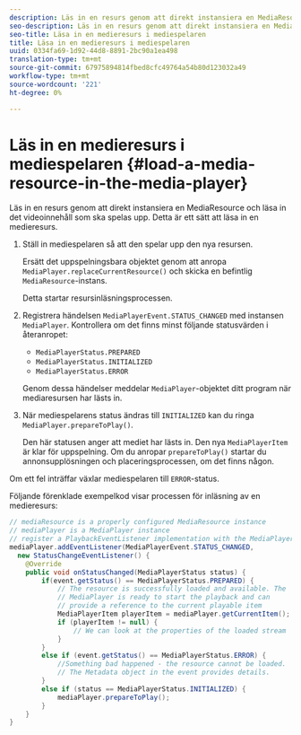 ```yaml
---
description: Läs in en resurs genom att direkt instansiera en MediaResource och läsa in det videoinnehåll som ska spelas upp. Detta är ett sätt att läsa in en medieresurs.
seo-description: Läs in en resurs genom att direkt instansiera en MediaResource och läsa in det videoinnehåll som ska spelas upp. Detta är ett sätt att läsa in en medieresurs.
seo-title: Läsa in en medieresurs i mediespelaren
title: Läsa in en medieresurs i mediespelaren
uuid: 0334fa69-1d92-44d8-8891-2bc90a1ea498
translation-type: tm+mt
source-git-commit: 67975894814fbed8cfc49764a54b80d123032a49
workflow-type: tm+mt
source-wordcount: '221'
ht-degree: 0%

---
```



# Läs in en medieresurs i mediespelaren {#load-a-media-resource-in-the-media-player}

Läs in en resurs genom att direkt instansiera en MediaResource och läsa in det videoinnehåll som ska spelas upp. Detta är ett sätt att läsa in en medieresurs.

1. Ställ in mediespelaren så att den spelar upp den nya resursen.

   Ersätt det uppspelningsbara objektet genom att anropa `MediaPlayer.replaceCurrentResource()` och skicka en befintlig `MediaResource`-instans.

   Detta startar resursinläsningsprocessen.

1. Registrera händelsen `MediaPlayerEvent.STATUS_CHANGED` med instansen `MediaPlayer`. Kontrollera om det finns minst följande statusvärden i återanropet:

   * `MediaPlayerStatus.PREPARED`
   * `MediaPlayerStatus.INITIALIZED`
   * `MediaPlayerStatus.ERROR`

   Genom dessa händelser meddelar `MediaPlayer`-objektet ditt program när mediaresursen har lästs in.
1. När mediespelarens status ändras till `INITIALIZED` kan du ringa `MediaPlayer.prepareToPlay()`.

   Den här statusen anger att mediet har lästs in. Den nya `MediaPlayerItem` är klar för uppspelning. Om du anropar `prepareToPlay()` startar du annonsupplösningen och placeringsprocessen, om det finns någon.

Om ett fel inträffar växlar mediespelaren till `ERROR`-status.

Följande förenklade exempelkod visar processen för inläsning av en medieresurs:

```java
// mediaResource is a properly configured MediaResource instance 
// mediaPlayer is a MediaPlayer instance 
// register a PlaybackEventListener implementation with the MediaPlayer instance 
mediaPlayer.addEventListener(MediaPlayerEvent.STATUS_CHANGED,  
  new StatusChangeEventListener() { 
    @Override 
    public void onStatusChanged(MediaPlayerStatus status) { 
        if(event.getStatus() == MediaPlayerStatus.PREPARED) { 
            // The resource is successfully loaded and available. The  
            // MediaPlayer is ready to start the playback and can 
            // provide a reference to the current playable item 
            MediaPlayerItem playerItem = mediaPlayer.getCurrentItem(); 
            if (playerItem != null) { 
                // We can look at the properties of the loaded stream 
            } 
        } 
        else if (event.getStatus() == MediaPlayerStatus.ERROR) { 
            //Something bad happened - the resource cannot be loaded. 
            // The Metadata object in the event provides details. 
        } 
        else if (status == MediaPlayerStatus.INITIALIZED) { 
            mediaPlayer.prepareToPlay(); 
        } 
    } 
} 
```
